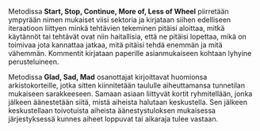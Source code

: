 Metodissa **Start, Stop, Continue, More of, Less of Wheel** piirretään ympyrään nimen mukaiset viisi sektoria ja kirjataan siihen edelliseen iteraatioon liittyen minkä tehtävien tekeminen pitäisi aloittaa, mitkä käytännöt tai tehtävät ovat niin haitallisia, että ne pitäisi lopettaa, mikä on toimivaa jota kannattaa jatkaa, mitä pitäisi tehdä enemmän ja mitä vähemmän. Kommentit kirjataan paperille asianmukaiseen kohtaan lyhyine perusteluineen.

Metodissa **Glad, Sad, Mad** osanottajat kirjoittavat huomionsa arkistokorteille, jotka sitten kiinnitetään taululle aiheuttamansa tunnetilan mukaiseen sarakkeeseen. Samaan asiaan liittyvät kortit ryhmitellään, jonka jälkeen äänestetään siitä, mistä aiheista halutaan keskustella. Sen jälkeen keskustellaan toivotuista aiheista äänestystuloksen mukaisessa järjestyksessä kunnes aiheet loppuvat tai aikaraja tulee vastaan.

